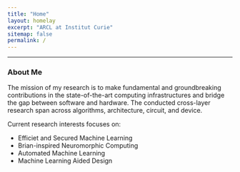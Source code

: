 ```yaml
---
title: "Home"
layout: homelay
excerpt: "ARCL at Institut Curie"
sitemap: false
permalink: /
---
```


------

### About Me

The mission of my research is to make fundamental and groundbreaking contributions in the state-of-the-art computing infrastructures and bridge the gap between software and hardware.
The conducted cross-layer research span across algorithms, architecture, circuit, and device.

Current research interests focuses on:
- Efficiet and Secured Machine Learning  
- Brian-inspired Neuromorphic Computing
- Automated Machine Learning
- Machine Learning Aided Design 


<!-- ### About the Laboratory

The mission of __Advanced Computing Research Laboratory__ (ACRL) is to make fundamental and groundbreaking contributions in the state-of-the-art computing infrastructures and bridge the gap between software and hardware. Members of ACRL conduct the cross-layer research
The research activities at ACRL span across algorithms, software stack, architecture, circuit, and device.

Current research interests at ACRL focuses on:
- Efficiet and Secured Machine Learning  
- Brian-inspired Neuromorphic Computing
- Automated Machine Learning
- Machine Learning Aided Design  -->


